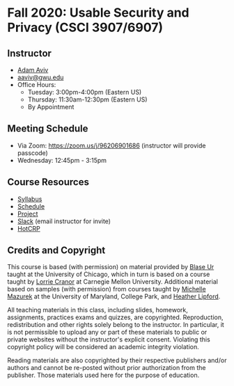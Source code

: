 # Fall 2020: Usable Security and Privacy (CSCI 3907/6907)

## Instructor

* [Adam Aviv](adamaviv.com)
 * aaviv@gwu.edu
 * Office Hours: 
   * Tuesday: 3:00pm-4:00pm (Eastern US)
   * Thursday: 11:30am-12:30pm (Eastern US)
   * By Appointment
   
## Meeting Schedule
* Via Zoom: https://zoom.us/j/96206901686 (instructor will provide passcode)
* Wednesday: 12:45pm - 3:15pm

## Course Resources

* [Syllabus](syllabus.md)
* [Schedule](schedule.md)
* [Project](project.md)
* [Slack](csci6907.slack.com) (email instructor for invite)
* [HotCRP](https://hotcrp.adamaviv.com/usecf20/)

## Credits and Copyright

This course is based (with permission) on material provided by [Blase Ur](http://blaseur.com/) taught at the University of Chicago, which in turn is based on a course taught by [Lorrie Cranor](http://lorrie.cranor.org/) at Carnegie Mellon University. Additional material based on samples (with permission) from courses taught by [Michelle Mazurek](http://users.umiacs.umd.edu/~mmazurek/) at the University of Maryland, College Park, and [Heather Lipford](https://cci.uncc.edu/directory/heather-lipford).

All teaching materials in this class, including slides, homework, assignments, practices exams and quizzes, are copyrighted. Reproduction, redistribution and other rights solely belong to the instructor. In particular, it is not permissible to upload any or part of these materials to public or private websites without the instructor's explicit consent. Violating this copyright policy will be considered an academic integrity violation.

Reading materials are also copyrighted by their respective publishers and/or authors and cannot be re-posted without prior authorization from the publisher. Those materials used here for the purpose of education.
   

